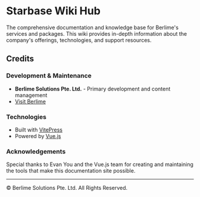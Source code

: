 # Starbase Wiki Hub

The comprehensive documentation and knowledge base for Berlime's services and packages. This wiki provides in-depth information about the company's offerings, technologies, and support resources.

## Credits

### Development & Maintenance

- **Berlime Solutions Pte. Ltd.** - Primary development and content management
- [Visit Berlime](https://berlime.com/)

### Technologies

- Built with [VitePress](https://vitepress.dev/)
- Powered by [Vue.js](https://vuejs.org/)

### Acknowledgements

Special thanks to Evan You and the Vue.js team for creating and maintaining the tools that make this documentation site possible.

---

© Berlime Solutions Pte. Ltd. All Rights Reserved.